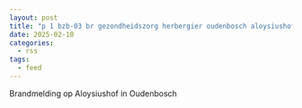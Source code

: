 ```yaml
---
layout: post
title: "p 1 bzb-03 br gezondheidszorg herbergier oudenbosch aloysiushof oudenbosch 201231"
date: 2025-02-10
categories: 
  - rss
tags: 
  - feed
---
```


Brandmelding op Aloysiushof in Oudenbosch
